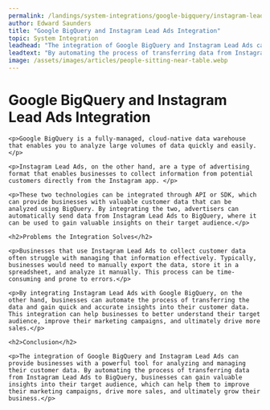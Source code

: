 ```yaml
---
permalink: /landings/system-integrations/google-bigquery/instagram-lead-ads
author: Edward Saunders
title: "Google BigQuery and Instagram Lead Ads Integration"
topic: System Integration
leadhead: "The integration of Google BigQuery and Instagram Lead Ads can provide businesses with a powerful tool for analyzing and managing their customer data"
leadtext: "By automating the process of transferring data from Instagram Lead Ads to BigQuery, businesses can gain valuable insights into their target audience, which can help them to improve their marketing campaigns, drive more sales, and ultimately grow their business."
image: /assets/images/articles/people-sitting-near-table.webp
---
```

<div class="arttext">	<h1>Google BigQuery and Instagram Lead Ads Integration</h1>

	<p>Google BigQuery is a fully-managed, cloud-native data warehouse that enables you to analyze large volumes of data quickly and easily.</p>

	<p>Instagram Lead Ads, on the other hand, are a type of advertising format that enables businesses to collect information from potential customers directly from the Instagram app. </p>

	<p>These two technologies can be integrated through API or SDK, which can provide businesses with valuable customer data that can be analyzed using BigQuery. By integrating the two, advertisers can automatically send data from Instagram Lead Ads to BigQuery, where it can be used to gain valuable insights on their target audience.</p>

	<h2>Problems the Integration Solves</h2>

	<p>Businesses that use Instagram Lead Ads to collect customer data often struggle with managing that information effectively. Typically, businesses would need to manually export the data, store it in a spreadsheet, and analyze it manually. This process can be time-consuming and prone to errors.</p>

	<p>By integrating Instagram Lead Ads with Google BigQuery, on the other hand, businesses can automate the process of transferring the data and gain quick and accurate insights into their customer data. This integration can help businesses to better understand their target audience, improve their marketing campaigns, and ultimately drive more sales.</p>

	<h2>Conclusion</h2>

	<p>The integration of Google BigQuery and Instagram Lead Ads can provide businesses with a powerful tool for analyzing and managing their customer data. By automating the process of transferring data from Instagram Lead Ads to BigQuery, businesses can gain valuable insights into their target audience, which can help them to improve their marketing campaigns, drive more sales, and ultimately grow their business.</p>

</div>
